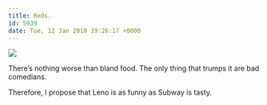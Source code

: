 ```yaml
---
title: Reds.
id: 5939
date: Tue, 12 Jan 2010 19:26:17 +0000
---
```


[![](https://www.airbagindustries.com/bucket/conan03.jpg)](http://www.sirmikeofmitchell.com/imwithcoco/)  

There’s nothing worse than bland food. The only thing that trumps it are bad comedians.  

Therefore, I propose that Leno is as funny as Subway is tasty.






